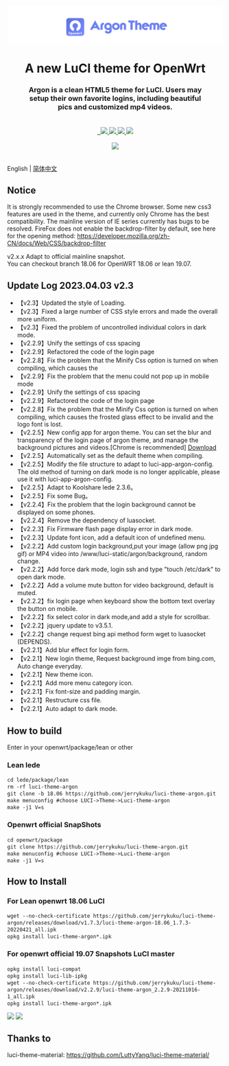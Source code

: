 <div align="center">
  <img src="https://raw.githubusercontent.com/jerrykuku/staff/master/argon_title2.png"  >
  <h1 align="center">
    A new LuCI theme for OpenWrt
  </h1>
    <h3 align="center">
    Argon is a clean HTML5 theme for LuCI. Users may<br>setup their own favorite logins, including beautiful<br>pics and customized mp4 videos.<br><br>
  </h3>
<a href="/LICENSE">
    <img src="https://img.shields.io/github/license/jerrykuku/luci-theme-argon?style=flat-square&a=1" alt="">
  </a>
  <a href="https://github.com/jerrykuku/luci-theme-argon/pulls">
    <img src="https://img.shields.io/badge/PRs-welcome-brightgreen.svg?style=flat-square" alt="">
  </a><a href="https://github.com/jerrykuku/luci-theme-argon/issues/new">
    <img src="https://img.shields.io/badge/Issues-welcome-brightgreen.svg?style=flat-square">
  </a><a href="https://github.com/jerrykuku/luci-theme-argon/releases">
    <img src="https://img.shields.io/github/v/release/jerrykuku/luci-theme-argon?include_prereleases&style=flat-square">
  </a><a href="hhttps://github.com/jerrykuku/luci-theme-argon/releases">
    <img src="https://img.shields.io/github/downloads/jerrykuku/luci-theme-argon/total?style=flat-square">
  </a><a href="https://t.me/jerryk6">
    <img src="https://img.shields.io/badge/Contact-telegram-blue?style=flat-square">
  </a> 
</div>
<br>
<div align="center">
  <img src="https://raw.githubusercontent.com/jerrykuku/staff/master/argon2.gif">
</div>

<br>English | [简体中文](README_ZH.md)

## Notice

It is strongly recommended to use the Chrome browser. Some new css3 features are used in the theme, and currently only Chrome has the best compatibility.
The mainline version of IE series currently has bugs to be resolved.
FireFox does not enable the backdrop-filter by default, see here for the opening method: https://developer.mozilla.org/zh-CN/docs/Web/CSS/backdrop-filter

v2.x.x Adapt to official mainline snapshot.  
You can checkout branch 18.06 for OpenWRT 18.06 or lean 19.07.

## Update Log 2023.04.03 v2.3

- 【v2.3】Updated the style of Loading.
- 【v2.3】Fixed a large number of CSS style errors and made the overall more uniform.
- 【v2.3】Fixed the problem of uncontrolled individual colors in dark mode.
- 【v2.2.9】Unify the settings of css spacing
- 【v2.2.9】Refactored the code of the login page
- 【v2.2.8】Fix the problem that the Minify Css option is turned on when compiling, which causes the
- 【v2.2.9】Fix the problem that the menu could not pop up in mobile mode
- 【v2.2.9】Unify the settings of css spacing
- 【v2.2.9】Refactored the code of the login page
- 【v2.2.8】Fix the problem that the Minify Css option is turned on when compiling, which causes the frosted glass effect to be invalid and the logo font is lost.
- 【v2.2.5】New config app for argon theme. You can set the blur and transparency of the login page of argon theme, and manage the background pictures and videos.[Chrome is recommended] [Download](https://github.com/jerrykuku/luci-app-argon-config/releases/download/v0.8-beta/luci-app-argon-config_0.8-beta_all.ipk)
- 【v2.2.5】Automatically set as the default theme when compiling.
- 【v2.2.5】Modify the file structure to adapt to luci-app-argon-config. The old method of turning on dark mode is no longer applicable, please use it with luci-app-argon-config.
- 【v2.2.5】Adapt to Koolshare lede 2.3.6。
- 【v2.2.5】Fix some Bug。
- 【v2.2.4】Fix the problem that the login background cannot be displayed on some phones.
- 【v2.2.4】Remove the dependency of luasocket.
- 【v2.2.3】Fix Firmware flash page display error in dark mode.
- 【v2.2.3】Update font icon, add a default icon of undefined menu.
- 【v2.2.2】Add custom login background,put your image (allow png jpg gif) or MP4 video into /www/luci-static/argon/background, random change.
- 【v2.2.2】Add force dark mode, login ssh and type "touch /etc/dark" to open dark mode.
- 【v2.2.2】Add a volume mute button for video background, default is muted.
- 【v2.2.2】fix login page when keyboard show the bottom text overlay the button on mobile.
- 【v2.2.2】fix select color in dark mode,and add a style for scrollbar.
- 【v2.2.2】jquery update to v3.5.1.
- 【v2.2.2】change request bing api method form wget to luasocket (DEPENDS).
- 【v2.2.1】Add blur effect for login form.
- 【v2.2.1】New login theme, Request background imge from bing.com, Auto change everyday.
- 【v2.2.1】New theme icon.
- 【v2.2.1】Add more menu category  icon.
- 【v2.2.1】Fix font-size and padding margin.
- 【v2.2.1】Restructure css file.
- 【v2.2.1】Auto adapt to dark mode.

## How to build

Enter in your openwrt/package/lean or other

### Lean lede

```
cd lede/package/lean  
rm -rf luci-theme-argon  
git clone -b 18.06 https://github.com/jerrykuku/luci-theme-argon.git  
make menuconfig #choose LUCI->Theme->Luci-theme-argon  
make -j1 V=s  
```

### Openwrt official SnapShots

```
cd openwrt/package
git clone https://github.com/jerrykuku/luci-theme-argon.git  
make menuconfig #choose LUCI->Theme->Luci-theme-argon  
make -j1 V=s  
```

## How to Install 

### For Lean openwrt 18.06 LuCI

```
wget --no-check-certificate https://github.com/jerrykuku/luci-theme-argon/releases/download/v1.7.3/luci-theme-argon-18.06_1.7.3-20220421_all.ipk
opkg install luci-theme-argon*.ipk
```

### For openwrt official 19.07 Snapshots LuCI master

```
opkg install luci-compat
opkg install luci-lib-ipkg
wget --no-check-certificate https://github.com/jerrykuku/luci-theme-argon/releases/download/v2.2.9/luci-theme-argon_2.2.9-20211016-1_all.ipk
opkg install luci-theme-argon*.ipk
```
![](/Screenshots/screenshot_pc.jpg)
![](/Screenshots/screenshot_phone.jpg)

## Thanks to

luci-theme-material: https://github.com/LuttyYang/luci-theme-material/
